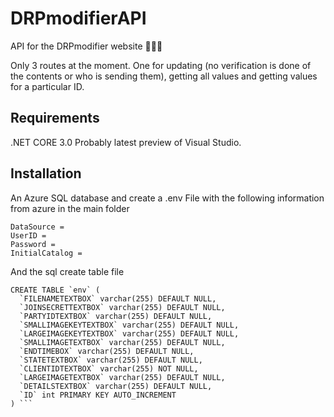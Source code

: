 # DRPmodifierAPI
API for the DRPmodifier website 🤗🤗🤗

Only 3 routes at the moment. One for updating (no verification is done of the contents or who is sending them), getting all values 
and getting values for a particular ID.

## Requirements
.NET CORE 3.0
Probably latest preview of Visual Studio.

## Installation 
An Azure SQL database and create a .env File with the following information from azure in the main folder
```
DataSource =
UserID = 
Password = 
InitialCatalog = 
```
And the sql create table file 

```
CREATE TABLE `env` (
  `FILENAMETEXTBOX` varchar(255) DEFAULT NULL,
  `JOINSECRETTEXTBOX` varchar(255) DEFAULT NULL,
  `PARTYIDTEXTBOX` varchar(255) DEFAULT NULL,
  `SMALLIMAGEKEYTEXTBOX` varchar(255) DEFAULT NULL,
  `LARGEIMAGEKEYTEXTBOX` varchar(255) DEFAULT NULL,
  `SMALLIMAGETEXTBOX` varchar(255) DEFAULT NULL,
  `ENDTIMEBOX` varchar(255) DEFAULT NULL,
  `STATETEXTBOX` varchar(255) DEFAULT NULL,
  `CLIENTIDTEXTBOX` varchar(255) NOT NULL,
  `LARGEIMAGETEXTBOX` varchar(255) DEFAULT NULL,
  `DETAILSTEXTBOX` varchar(255) DEFAULT NULL,
  `ID` int PRIMARY KEY AUTO_INCREMENT
) ```
